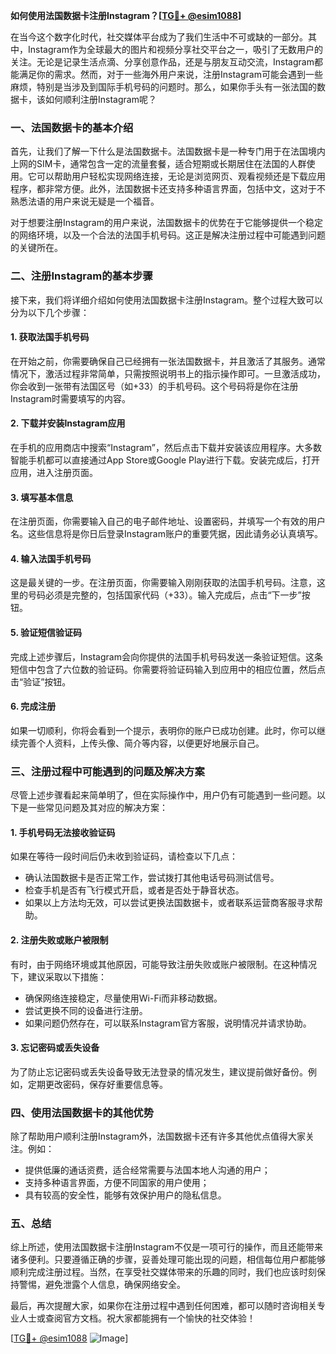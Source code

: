 **如何使用法国数据卡注册Instagram？[[TG💪+ @esim1088](https://t.me/s/esim1088)]**

在当今这个数字化时代，社交媒体平台成为了我们生活中不可或缺的一部分。其中，Instagram作为全球最大的图片和视频分享社交平台之一，吸引了无数用户的关注。无论是记录生活点滴、分享创意作品，还是与朋友互动交流，Instagram都能满足你的需求。然而，对于一些海外用户来说，注册Instagram可能会遇到一些麻烦，特别是当涉及到国际手机号码的问题时。那么，如果你手头有一张法国的数据卡，该如何顺利注册Instagram呢？

### 一、法国数据卡的基本介绍

首先，让我们了解一下什么是法国数据卡。法国数据卡是一种专门用于在法国境内上网的SIM卡，通常包含一定的流量套餐，适合短期或长期居住在法国的人群使用。它可以帮助用户轻松实现网络连接，无论是浏览网页、观看视频还是下载应用程序，都非常方便。此外，法国数据卡还支持多种语言界面，包括中文，这对于不熟悉法语的用户来说无疑是一个福音。

对于想要注册Instagram的用户来说，法国数据卡的优势在于它能够提供一个稳定的网络环境，以及一个合法的法国手机号码。这正是解决注册过程中可能遇到问题的关键所在。

### 二、注册Instagram的基本步骤

接下来，我们将详细介绍如何使用法国数据卡注册Instagram。整个过程大致可以分为以下几个步骤：

#### 1. 获取法国手机号码

在开始之前，你需要确保自己已经拥有一张法国数据卡，并且激活了其服务。通常情况下，激活过程非常简单，只需按照说明书上的指示操作即可。一旦激活成功，你会收到一张带有法国区号（如+33）的手机号码。这个号码将是你在注册Instagram时需要填写的内容。

#### 2. 下载并安装Instagram应用

在手机的应用商店中搜索“Instagram”，然后点击下载并安装该应用程序。大多数智能手机都可以直接通过App Store或Google Play进行下载。安装完成后，打开应用，进入注册页面。

#### 3. 填写基本信息

在注册页面，你需要输入自己的电子邮件地址、设置密码，并填写一个有效的用户名。这些信息将是你日后登录Instagram账户的重要凭据，因此请务必认真填写。

#### 4. 输入法国手机号码

这是最关键的一步。在注册页面，你需要输入刚刚获取的法国手机号码。注意，这里的号码必须是完整的，包括国家代码（+33）。输入完成后，点击“下一步”按钮。

#### 5. 验证短信验证码

完成上述步骤后，Instagram会向你提供的法国手机号码发送一条验证短信。这条短信中包含了六位数的验证码。你需要将验证码输入到应用中的相应位置，然后点击“验证”按钮。

#### 6. 完成注册

如果一切顺利，你将会看到一个提示，表明你的账户已成功创建。此时，你可以继续完善个人资料，上传头像、简介等内容，以便更好地展示自己。

### 三、注册过程中可能遇到的问题及解决方案

尽管上述步骤看起来简单明了，但在实际操作中，用户仍有可能遇到一些问题。以下是一些常见问题及其对应的解决方案：

#### 1. 手机号码无法接收验证码

如果在等待一段时间后仍未收到验证码，请检查以下几点：
- 确认法国数据卡是否正常工作，尝试拨打其他电话号码测试信号。
- 检查手机是否有飞行模式开启，或者是否处于静音状态。
- 如果以上方法均无效，可以尝试更换法国数据卡，或者联系运营商客服寻求帮助。

#### 2. 注册失败或账户被限制

有时，由于网络环境或其他原因，可能导致注册失败或账户被限制。在这种情况下，建议采取以下措施：
- 确保网络连接稳定，尽量使用Wi-Fi而非移动数据。
- 尝试更换不同的设备进行注册。
- 如果问题仍然存在，可以联系Instagram官方客服，说明情况并请求协助。

#### 3. 忘记密码或丢失设备

为了防止忘记密码或丢失设备导致无法登录的情况发生，建议提前做好备份。例如，定期更改密码，保存好重要信息等。

### 四、使用法国数据卡的其他优势

除了帮助用户顺利注册Instagram外，法国数据卡还有许多其他优点值得大家关注。例如：
- 提供低廉的通话资费，适合经常需要与法国本地人沟通的用户；
- 支持多种语言界面，方便不同国家的用户使用；
- 具有较高的安全性，能够有效保护用户的隐私信息。

### 五、总结

综上所述，使用法国数据卡注册Instagram不仅是一项可行的操作，而且还能带来诸多便利。只要遵循正确的步骤，妥善处理可能出现的问题，相信每位用户都能够顺利完成注册过程。当然，在享受社交媒体带来的乐趣的同时，我们也应该时刻保持警惕，避免泄露个人信息，确保网络安全。

最后，再次提醒大家，如果你在注册过程中遇到任何困难，都可以随时咨询相关专业人士或查阅官方文档。祝大家都能拥有一个愉快的社交体验！

[[TG💪+ @esim1088](https://t.me/s/esim1088) ![Image](https://i.postimg.cc/4NQfJmqS/Snipaste-2025-05-13-00-14-12.png)]